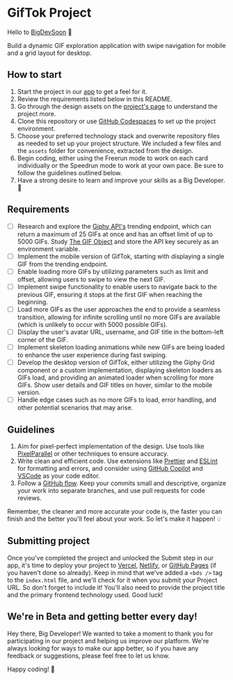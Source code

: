 # GifTok Project

Hello to [BigDevSoon](https://bigdevsoon.me/) 👋

Build a dynamic GIF exploration application with swipe navigation for mobile and a grid layout for desktop.

## How to start

1. Start the project in our [app](https://app.bigdevsoon.me/projects/giftok) to get a feel for it.
2. Review the requirements listed below in this README.
3. Go through the design assets on the [project's page](https://app.bigdevsoon.me/projects/giftok) to understand the project more.
4. Clone this repository or use [GitHub Codespaces](https://github.com/features/codespaces) to set up the project environment.
5. Choose your preferred technology stack and overwrite repository files as needed to set up your project structure. We included a few files and the `assets` folder for convenience, extracted from the design.
6. Begin coding, either using the Freerun mode to work on each card individually or the Speedrun mode to work at your own pace. Be sure to follow the guidelines outlined below.
7. Have a strong desire to learn and improve your skills as a Big Developer. 🚀

## Requirements

- [ ] Research and explore the [Giphy API's](https://developers.giphy.com/docs/api/endpoint/#trending) trending endpoint, which can return a maximum of 25 GIFs at once and has an offset limit of up to 5000 GIFs. Study [The GIF Object](https://developers.giphy.com/docs/api/schema/#gif-object) and store the API key securely as an environment variable.
- [ ] Implement the mobile version of GifTok, starting with displaying a single GIF from the trending endpoint.
- [ ] Enable loading more GIFs by utilizing parameters such as limit and offset, allowing users to swipe to view the next GIF.
- [ ] Implement swipe functionality to enable users to navigate back to the previous GIF, ensuring it stops at the first GIF when reaching the beginning.
- [ ] Load more GIFs as the user approaches the end to provide a seamless transition, allowing for infinite scrolling until no more GIFs are available (which is unlikely to occur with 5000 possible GIFs).
- [ ] Display the user's avatar URL, username, and GIF title in the bottom-left corner of the GIF.
- [ ] Implement skeleton loading animations while new GIFs are being loaded to enhance the user experience during fast swiping.
- [ ] Develop the desktop version of GifTok, either utilizing the Giphy Grid component or a custom implementation, displaying skeleton loaders as GIFs load, and providing an animated loader when scrolling for more GIFs. Show user details and GIF titles on hover, similar to the mobile version.
- [ ] Handle edge cases such as no more GIFs to load, error handling, and other potential scenarios that may arise.

## Guidelines

1. Aim for pixel-perfect implementation of the design. Use tools like [PixelParallel](https://chrome.google.com/webstore/detail/pixelparallel-by-htmlburg/iffnoibnepbcloaaagchjonfplimpkob?hl=en) or other techniques to ensure accuracy.
2. Write clean and efficient code. Use extensions like [Prettier](https://marketplace.visualstudio.com/items?itemName=esbenp.prettier-vscode) and [ESLint](https://marketplace.visualstudio.com/items?itemName=dbaeumer.vscode-eslint) for formatting and errors, and consider using [GitHub Copilot](https://github.com/features/copilot) and [VSCode](https://code.visualstudio.com/) as your code editor.
3. Follow a [GitHub flow](https://docs.github.com/en/get-started/quickstart/github-flow). Keep your commits small and descriptive, organize your work into separate branches, and use pull requests for code reviews.

Remember, the cleaner and more accurate your code is, the faster you can finish and the better you'll feel about your work.
So let's make it happen! 💡

## Submitting project

Once you've completed the project and unlocked the Submit step in our app, it's time to deploy your project to [Vercel](https://vercel.com/), [Netlify](https://www.netlify.com/), or [GitHub Pages](https://pages.github.com/) (if you haven't done so already). Keep in mind that we've added a `<bds />` tag to the `index.html` file, and we'll check for it when you submit your Project URL. So don't forget to include it! You'll also need to provide the project title and the primary frontend technology used. Good luck!

## We're in Beta and getting better every day!

Hey there, Big Developer! We wanted to take a moment to thank you for participating in our project and helping us improve our platform. We're always looking for ways to make our app better, so if you have any feedback or suggestions, please feel free to let us know.

Happy coding! 🚀
